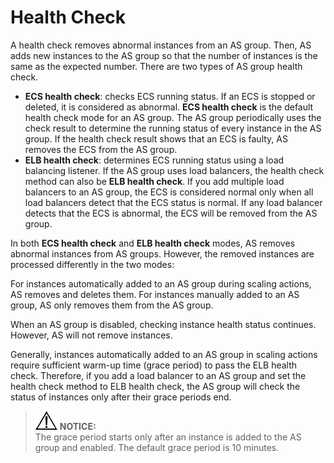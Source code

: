 # Health Check<a name="EN-US_TOPIC_0042018390"></a>

A health check removes abnormal instances from an AS group. Then, AS adds new instances to the AS group so that the number of instances is the same as the expected number. There are two types of AS group health check.

-   **ECS health check**: checks ECS running status. If an ECS is stopped or deleted, it is considered as abnormal.  **ECS health check**  is the default health check mode for an AS group. The AS group periodically uses the check result to determine the running status of every instance in the AS group. If the health check result shows that an ECS is faulty, AS removes the ECS from the AS group.
-   **ELB health check**: determines ECS running status using a load balancing listener. If the AS group uses load balancers, the health check method can also be  **ELB health check**. If you add multiple load balancers to an AS group, the ECS is considered normal only when all load balancers detect that the ECS status is normal. If any load balancer detects that the ECS is abnormal, the ECS will be removed from the AS group.

In both  **ECS health check**  and  **ELB health check**  modes, AS removes abnormal instances from AS groups. However, the removed instances are processed differently in the two modes:

For instances automatically added to an AS group during scaling actions, AS removes and deletes them. For instances manually added to an AS group, AS only removes them from the AS group.

When an AS group is disabled, checking instance health status continues. However, AS will not remove instances.

Generally, instances automatically added to an AS group in scaling actions require sufficient warm-up time \(grace period\) to pass the ELB health check. Therefore, if you add a load balancer to an AS group and set the health check method to ELB health check, the AS group will check the status of instances only after their grace periods end.

>![](public_sys-resources/icon-notice.gif) **NOTICE:**   
>The grace period starts only after an instance is added to the AS group and enabled. The default grace period is 10 minutes.  


